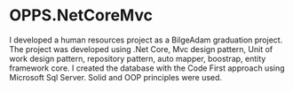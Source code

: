 # OPPS.NetCoreMvc

I developed a human resources project as a BilgeAdam graduation project. The project was developed using .Net Core, Mvc design pattern, Unit of work design pattern, repository pattern, auto mapper, boostrap, entity framework core. I created the database with the Code First approach using Microsoft Sql Server. Solid and OOP principles were used.
